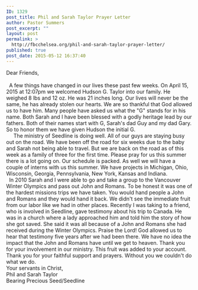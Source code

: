 ```yaml
---
ID: 1329
post_title: Phil and Sarah Taylor Prayer Letter
author: Pastor Summers
post_excerpt: ""
layout: post
permalink: >
  http://fbcchelsea.org/phil-and-sarah-taylor-prayer-letter/
published: true
post_date: 2015-05-12 16:37:40
---
```

<p>Dear Friends, <br /> <br />   A few things have changed in our lives these past few weeks. On April 15, 2015 at 12:07pm we welcomed Hudson G. Taylor into our family. He weighed 8 lbs and 12 oz. He was 21 inches long. Our lives will never be the same, he has already stolen our hearts. We are so thankful that God allowed us to have him. Many people have asked us what the "G" stands for in his name. Both Sarah and I have been blessed with a godly heritage lead by our fathers. Both of their names start with G, Sarah's dad Guy and my dad Gary. So to honor them we have given Hudson the initial G. <br />      The ministry of Seedline is doing well. All of our guys are staying busy out on the road. We have been off the road for six weeks due to the baby and Sarah not being able to travel. But we are back on the road as of this week as a family of three for the first time. Please pray for us this summer there is a lot going on. Our schedule is packed. As well we will have a couple of interns with us this summer. We have projects in Michigan, Ohio, Wisconsin, Georgia, Pennsylvania, New York, Kansas and Indiana. <br />   In 2010 Sarah and I were able to go and take a group to the Vancouver Winter Olympics and pass out John and Romans. To be honest it was one of the hardest missions trips we have taken. You would hand people a John and Romans and they would hand it back. We didn't see the immediate fruit from our labor like we had in other places. Recently I was taking to a friend, who is involved in Seedline, gave testimony about his trip to Canada. He was in a church where a lady approached him and told him the story of how she got saved. She said it was all because of a John and Romans she had received during the Winter Olympics. Praise the Lord! God allowed us to hear that testimony five years after we had been there. We have no idea the impact that the John and Romans have until we get to heaven. Thank you for your involvement in our ministry. This fruit was added to your account. Thank you for your faithful support and prayers. Without you we couldn't do what we do. <br /> Your servants in Christ,<br /> Phil and Sarah Taylor<br /> Bearing Precious Seed/Seedline</p>